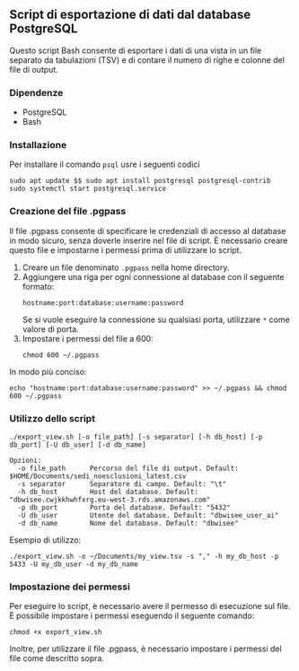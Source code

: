 
## Script di esportazione di dati dal database PostgreSQL

Questo script Bash consente di esportare i dati di una vista in un file separato da tabulazioni (TSV) e di contare il numero di righe e colonne del file di output.

### Dipendenze

- PostgreSQL
- Bash

### Installazione

Per installare il comando ```psql``` usre i seguenti codici

```
sudo apt update $$ sudo apt install postgresql postgresql-contrib
sudo systemctl start postgresql.service
```

### Creazione del file .pgpass

Il file .pgpass consente di specificare le credenziali di accesso al database in modo sicuro, senza doverle inserire nel file di script. È necessario creare questo file e impostarne i permessi prima di utilizzare lo script.

1. Creare un file denominato `.pgpass` nella home directory.
2. Aggiungere una riga per ogni connessione al database con il seguente formato:
   ```
   hostname:port:database:username:password
   ```
   Se si vuole eseguire la connessione su qualsiasi porta, utilizzare `*` come valore di porta.
3. Impostare i permessi del file a 600:
   ```
   chmod 600 ~/.pgpass
   ```

In modo più conciso:
```
echo "hostname:port:database:username:password" >> ~/.pgpass && chmod 600 ~/.pgpass
```

### Utilizzo dello script

```
./export_view.sh [-o file_path] [-s separator] [-h db_host] [-p db_port] [-U db_user] [-d db_name]

Opzioni:
  -o file_path      Percorso del file di output. Default: $HOME/Documents/sedi_noesclusioni_latest.csv
  -s separator      Separatore di campo. Default: "\t"
  -h db_host        Host del database. Default: "dbwisee.cwjkkhwhfxrg.eu-west-3.rds.amazonaws.com"
  -p db_port        Porta del database. Default: "5432"
  -U db_user        Utente del database. Default: "dbwisee_user_ai"
  -d db_name        Nome del database. Default: "dbwisee"
```

Esempio di utilizzo:

```
./export_view.sh -o ~/Documents/my_view.tsv -s "," -h my_db_host -p 5433 -U my_db_user -d my_db_name
```

### Impostazione dei permessi

Per eseguire lo script, è necessario avere il permesso di esecuzione sul file. È possibile impostare i permessi eseguendo il seguente comando:

```
chmod +x export_view.sh
```

Inoltre, per utilizzare il file .pgpass, è necessario impostare i permessi del file come descritto sopra.
